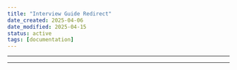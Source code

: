```yaml
---
title: "Interview Guide Redirect"
date_created: 2025-04-06
date_modified: 2025-04-15
status: active
tags: [documentation]
---
```


---

---


